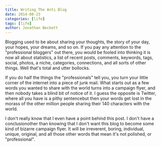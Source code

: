 ```yaml
---
title: Writing The Anti Blog
date: 2014-08-23
categories: [life]
tags: [life]
author: Jonathan Beckett
---
```


Blogging used to be about sharing your thoughts, the story of your day, your hopes, your dreams, and so on. If you pay any attention to the "professional bloggers" out there, you would be fooled into thinking it is now all about statistics, a list of recent posts, comments, keywords, tags, social, photos, a niche, categories, connections, and all sorts of other things. Well that's total and utter bollocks.

If you do half the things the "professionals" tell you, you turn your little corner of the internet into a piece of junk mail. What starts out as a few words you wanted to share with the world turns into a campaign flyer, and then nobody takes a blind bit of notice of it. I guess the opposite is Twitter, where all you have is a pithy sentencebut then your words get lost in the morass of the other million people sharing their 140 characters with the world.

I don't really know that I even have a point behind this post. I don't have a conclusionother than knowing that I don't want this blog to become some kind of bizarre campaign flyer. It will be irreverent, boring, individual, unique, original, and all those other words that mean it's not polished, or "professional".